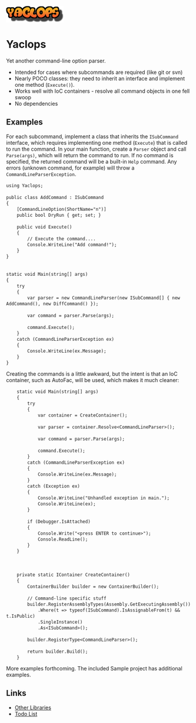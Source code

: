 ![](logo.png)

# Yaclops #

Yet another command-line option parser.

* Intended for cases where subcommands are required (like git or svn)
* Nearly POCO classes: they need to inherit an interface and implement one method (`Execute()`).
* Works well with IoC containers - resolve all command objects in one fell swoop
* No dependencies

## Examples ##

For each subcommand, implement a class that inherits the `ISubCommand` interface, which requires implementing one method (`Execute`) that is called to run the command. In your main function, create a `Parser` object and call `Parse(args)`, which will return the command to run. If no command is specified, the returned command will be a built-in `Help` command. Any errors (unknown command, for example) will throw a `CommandLineParserException`.

	using Yaclops;

    public class AddCommand : ISubCommand
    {
        [CommandLineOption(ShortName="n")]
        public bool DryRun { get; set; }

        public void Execute()
        {
            // Execute the command....
            Console.WriteLine("Add command!");
        }
    }


    static void Main(string[] args)
    {
        try
        {
            var parser = new CommandLineParser(new ISubCommand[] { new AddCommand(), new DiffCommand() });

            var command = parser.Parse(args);

            command.Execute();
        }
        catch (CommandLineParserException ex)
        {
            Console.WriteLine(ex.Message);
        }
    }


Creating the commands is a little awkward, but the intent is that an IoC container, such as AutoFac, will be used, which makes it much cleaner:

        static void Main(string[] args)
        {
            try
            {
                var container = CreateContainer();

                var parser = container.Resolve<CommandLineParser>();

                var command = parser.Parse(args);

                command.Execute();
            }
            catch (CommandLineParserException ex)
            {
                Console.WriteLine(ex.Message);
            }
            catch (Exception ex)
            {
                Console.WriteLine("Unhandled exception in main.");
                Console.WriteLine(ex);
            }

            if (Debugger.IsAttached)
            {
                Console.Write("<press ENTER to continue>");
                Console.ReadLine();
            }
        }



        private static IContainer CreateContainer()
        {
            ContainerBuilder builder = new ContainerBuilder();

            // Command-line specific stuff
            builder.RegisterAssemblyTypes(Assembly.GetExecutingAssembly())
                .Where(t => typeof(ISubCommand).IsAssignableFrom(t) && t.IsPublic)
                .SingleInstance()
                .As<ISubCommand>();

            builder.RegisterType<CommandLineParser>();

            return builder.Build();
        }

More examples forthcoming. The included Sample project has additional examples.


## Links ##

* [Other Libraries](OtherLibraries.md)
* [Todo List](ToDo.md)